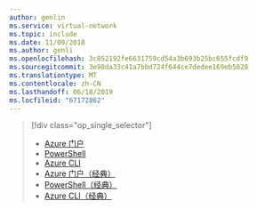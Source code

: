 ```yaml
---
author: genlin
ms.service: virtual-network
ms.topic: include
ms.date: 11/09/2018
ms.author: genli
ms.openlocfilehash: 3c852192fe6631759cd54a3b693b25bc655fcdf9
ms.sourcegitcommit: 3e98da33c41a7bbd724f644ce7dedee169eb5028
ms.translationtype: MT
ms.contentlocale: zh-CN
ms.lasthandoff: 06/18/2019
ms.locfileid: "67172862"
---
```

> [!div class="op_single_selector"]
> * [Azure 门户](../articles/virtual-network/virtual-networks-static-private-ip-arm-pportal.md)
> * [PowerShell](../articles/virtual-network/virtual-networks-static-private-ip-arm-ps.md)
> * [Azure CLI](../articles/virtual-network/virtual-networks-static-private-ip-arm-cli.md)
> * [Azure 门户（经典）](../articles/virtual-network/virtual-networks-static-private-ip-classic-pportal.md)
> * [PowerShell（经典）](../articles/virtual-network/virtual-networks-static-private-ip-classic-ps.md)
> * [Azure CLI（经典）](../articles/virtual-network/virtual-networks-static-private-ip-classic-cli.md)
